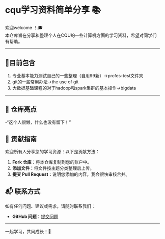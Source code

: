# cqu学习资料简单分享 📚

欢迎welcome ！🎓  
本仓库旨在分享和整理个人在CQU的一些计算机方面的学习资料，希望对同学们有帮助。

---
## 📄目前包含
1. 专业基本能力测试自己的一些整理（自用99新）->profes-test文件夹
2. git的一些常用办法->the use of git 
3. 大数据基础课程的对于hadoop和spark集群的基本操作->bigdata
---
## 📌 仓库亮点

-“这个人很懒，什么也没有留下！”

## 🤝 贡献指南

欢迎所有人分享您的学习资源！以下是贡献方法：

1. **Fork 仓库**：将本仓库复制到您的账户中。
2. **添加文件**：将文件按主题分类整理后上传。
3. **提交 Pull Request**：说明您添加的内容，我会很快审核合并。



## 📬 联系方式

如有任何问题、建议或需求，请随时联系我们：

- **GitHub 问题**：[提交问题](https://github.com/YaoLightning/around-cqu/issues)

---

一起学习，共同成长！💪


